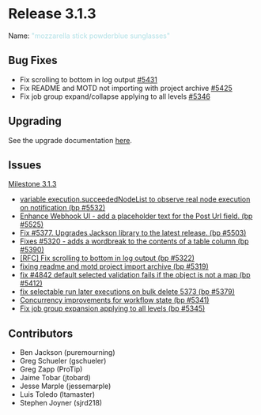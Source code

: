 # Release 3.1.3

Name: <span style="color: powderblue"><span class="glyphicon glyphicon-sunglasses"></span> "mozzarella stick powderblue sunglasses"</span>

## Bug Fixes

* Fix scrolling to bottom in log output [#5431](https://github.com/rundeck/rundeck/pull/5431)
* Fix README and MOTD not importing with project archive [#5425](https://github.com/rundeck/rundeck/pull/5425)
* Fix job group expand/collapse applying to all levels [#5346](https://github.com/rundeck/rundeck/pull/5346)

## Upgrading
See the upgrade documentation [here](https://docs.rundeck.com/3.1.0-rc2/upgrading/upgrade-to-rundeck-3.1.html).

## Issues

[Milestone 3.1.3](https://github.com/rundeck/rundeck/milestone/127)

* [variable execution.succeededNodeList to observe real node execution on notification (bp #5532)](https://github.com/rundeck/rundeck/pull/5537)
* [Enhance Webhook UI - add a placeholder text for the Post Url field. (bp #5525)](https://github.com/rundeck/rundeck/pull/5528)
* [Fix #5377. Upgrades Jackson library to the latest release. (bp #5503)](https://github.com/rundeck/rundeck/pull/5511)
* [Fixes #5320 - adds a wordbreak to the contents of a table column (bp #5390)](https://github.com/rundeck/rundeck/pull/5438)
* [\[RFC\] Fix scrolling to bottom in log output (bp #5322)](https://github.com/rundeck/rundeck/pull/5431)
* [fixing readme and motd project import archive (bp #5319)](https://github.com/rundeck/rundeck/pull/5425)
* [fix #4842 default selected validation fails if the object is not a map (bp #5412)](https://github.com/rundeck/rundeck/pull/5422)
* [fix selectable run later executions on bulk delete 5373 (bp #5379)](https://github.com/rundeck/rundeck/pull/5410)
* [Concurrency improvements for workflow state (bp #5341)](https://github.com/rundeck/rundeck/pull/5364)
* [Fix job group expansion applying to all levels (bp #5345)](https://github.com/rundeck/rundeck/pull/5346)

## Contributors

* Ben Jackson (puremourning)
* Greg Schueler (gschueler)
* Greg Zapp (ProTip)
* Jaime Tobar (jtobard)
* Jesse Marple (jessemarple)
* Luis Toledo (ltamaster)
* Stephen Joyner (sjrd218)
